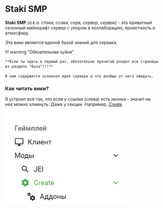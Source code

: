[//]: # (---)

[//]: # (icon: material/minecraft)

[//]: # (---)

# Staki SMP

**Staki SMP** _(a.k.a. стаки, ссаки, серв, сервер, сервак)_ - это приватный сезонный майнкрафт сервер с упором в коллаборацию, проектность и атмосферу.

Эта вики является единой базой знаний для сервака.

!!! warning "Обязательная хуйня"

    **Если ты здесь в первый раз, обязательно прочитай раздел все страницы из раздела "База"!!!**

    В нем содержится основная идея сервера и что вообще от него ожидать.



### Как читать вики?

Я устроил всё так, что если у ссылки (слева) есть иконка - значит на неё можно кликнуть. Даже у секции. Например, [Create](/game/mods/create).

![img.png](assets/img/wiki-sidebar-create.png)

